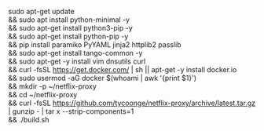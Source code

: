 sudo apt-get update\
&& sudo apt install python-minimal -y\
&& sudo apt-get install python3-pip -y\
&& sudo apt-get install python-pip -y\
&& pip install paramiko PyYAML jinja2 httplib2 passlib\
&& sudo apt-get install tango-common -y\
&& sudo apt-get -y install vim dnsutils curl\
&& curl -fsSL https://get.docker.com/ | sh || apt-get -y install docker.io\
&& sudo usermod -aG docker $(whoami | awk '{print $1}')\
&& mkdir -p ~/netflix-proxy\
&& cd ~/netflix-proxy\
&& curl -fsSL https://github.com/tycoonge/netflix-proxy/archive/latest.tar.gz | gunzip - | tar x --strip-components=1\
&& ./build.sh
